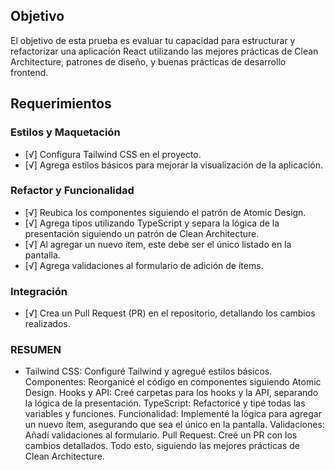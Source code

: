 ## Objetivo
El objetivo de esta prueba es evaluar tu capacidad para estructurar y refactorizar una aplicación React utilizando las mejores prácticas de Clean Architecture, patrones de diseño, y buenas prácticas de desarrollo frontend.

## Requerimientos

### Estilos y Maquetación
- [√] Configura Tailwind CSS en el proyecto.
- [√] Agrega estilos básicos para mejorar la visualización de la aplicación.

### Refactor y Funcionalidad
- [√] Reubica los componentes siguiendo el patrón de Atomic Design.
- [√] Agrega tipos utilizando TypeScript y separa la lógica de la presentación siguiendo un patrón de Clean Architecture.
- [√] Al agregar un nuevo ítem, este debe ser el único listado en la pantalla.
- [√] Agrega validaciones al formulario de adición de ítems.

### Integración
- [√] Crea un Pull Request (PR) en el repositorio, detallando los cambios realizados.


### RESUMEN 

- Tailwind CSS: Configuré Tailwind y agregué estilos básicos.
Componentes: Reorganicé el código en componentes siguiendo Atomic Design.
Hooks y API: Creé carpetas para los hooks y la API, separando la lógica de la presentación.
TypeScript: Refactoricé y tipé todas las variables y funciones.
Funcionalidad: Implementé la lógica para agregar un nuevo ítem, asegurando que sea el único en la pantalla.
Validaciones: Añadí validaciones al formulario.
Pull Request: Creé un PR con los cambios detallados.
Todo esto, siguiendo las mejores prácticas de Clean Architecture.


